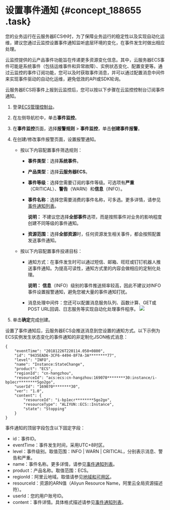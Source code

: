 # 设置事件通知 {#concept_188655 .task}

您的业务运行在云服务器ECS中时，为了保障业务运行的稳定性以及实现自动化运维，建议您通过云监控设置事件通知监听底层环境的变化，在事件发生时做出相应处理。

云监控提供的云产品事件功能旨在传递更多资源变化信息。其中，云服务器ECS事件可能是系统事件（包括运维事件和异常故障）、实例状态变化、配置变更等。通过云监控的事件订阅功能，您可以及时获取事件消息，并可以通过配置消息中间件来实现事件驱动的自动化运维，避免低效的API或SDK轮询。

云服务器ECS将事件上报到云监控后，您可以按以下步骤在云监控控制台订阅事件通知。

1.  登录[ECS管理控制台](https://ecs.console.aliyun.com)。
2.  在左侧导航栏中，单击**事件监控**。
3.  在**事件监控**页面，选择**报警规则** \> **事件监控**，单击**创建事件报警**。
4.  在创建/修改事件报警页面，设置报警通知。 

    -   按以下内容配置事件筛选规则：
        -   **事件类型**：选择**系统事件**。
        -   **产品类型**：选择**云服务器ECS**。
        -   **事件等级**：选择您需要订阅的事件等级。可选项有**严重**（CRITICAL）、**警告**（WARN）和**信息**（INFO）。
        -   **事件名称**：选择您需要消费的事件名称，可多选。更多详情，请参见[事件通知列表](cn.zh-CN/运维与监控/事件通知/事件通知列表.md#)。

            **说明：** 不建议您选择**全部事件**选项，而是按照事件对业务的影响程度创建不同等级的事件通知。

        -   **资源范围**：选择**全部资源**时，任何资源发生相关事件，都会按照配置发送事件通知。
    -   按以下内容配置事件投递目标：
        -   通知方式：在事件发生时可以通过短信、邮箱、旺旺或钉钉机器人推送事件通知。为提高可读性，通知方式里的内容会做相应的定制化处理。

            **说明：** **信息**（INFO）级别的事件推送频率较高，因此不建议对INFO事件设置报警通知，避免您被大量的事件通知打扰。

        -   消息处理中间件：您还可以配置消息服务队列、函数计算、GET或POST URL回调、日志服务等实现自动化处理事件程序。
    ![](http://static-aliyun-doc.oss-cn-hangzhou.aliyuncs.com/assets/img/162637/156534378445532_zh-CN.png)

5.  单击**确定**完成创建。

设置了事件通知后，云服务器ECS会推送消息到您设置的通知方式。以下示例为ECS实例发生状态变化的事件通知的非定制化JSON格式消息：

``` {#codeblock_2yd_mci_6uv}
{
    "eventTime": "20181226T220114.058+0800",
    "id": "9435EAD6-3CF6-4494-8F7A-3A********77",
    "level": "INFO",
    "name": "Instance:StateChange",
    "product": "ECS",
    "regionId": "cn-hangzhou",
    "resourceId": "acs:ecs:cn-hangzhou:169070********30:instance/i-bp1ecr********5go2go",
    "userId": "169070********30",
    "ver": "1.0",
    "content": {
        "resourceId": "i-bp1ecr********5go2go",
        "resourceType": "ALIYUN::ECS::Instance",
        "state": "Stopping"
    }
}
```

事件通知的顶层字段包含以下固定字段：

-   id：事件ID。
-   eventTime：事件发生时间，采用UTC+8时区。
-   level：事件级别。取值范围：INFO | WARN | CRITICAL，分别表示消息、警告和严重。
-   name：事件名称。更多详情，请参见[事件通知列表](cn.zh-CN/运维与监控/事件通知/事件通知列表.md#)。
-   product：产品名称。取值范围：ECS。
-   regionId：阿里云地域。取值请参见[地域和可用区](../../../../../cn.zh-CN/通用参考/地域和可用区.md#)。
-   resourceId：资源的ARN值（Aliyun Resource Name，阿里云全局资源描述符）。
-   userId：您的用户账号ID。
-   content：事件详情。具体格式描述请参见[事件通知列表](cn.zh-CN/运维与监控/事件通知/事件通知列表.md#)。

